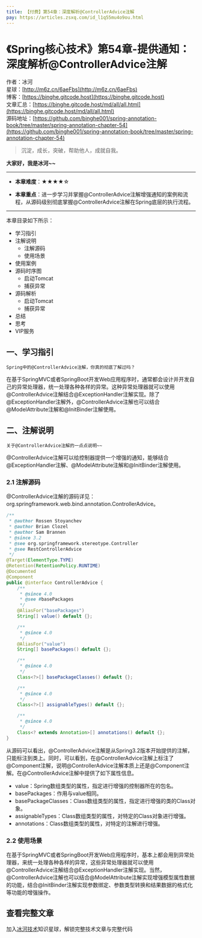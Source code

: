 ```yaml
---
title: 【付费】第54章：深度解析@ControllerAdvice注解
pay: https://articles.zsxq.com/id_l1q55mu4o9ou.html
---
```


# 《Spring核心技术》第54章-提供通知：深度解析@ControllerAdvice注解

作者：冰河
<br/>星球：[http://m6z.cn/6aeFbs](http://m6z.cn/6aeFbs)
<br/>博客：[https://binghe.gitcode.host](https://binghe.gitcode.host)
<br/>文章汇总：[https://binghe.gitcode.host/md/all/all.html](https://binghe.gitcode.host/md/all/all.html)
<br/>源码地址：[https://github.com/binghe001/spring-annotation-book/tree/master/spring-annotation-chapter-54](https://github.com/binghe001/spring-annotation-book/tree/master/spring-annotation-chapter-54)

> 沉淀，成长，突破，帮助他人，成就自我。

**大家好，我是冰河~~**

------

* **本章难度**：★★★★☆

* **本章重点**：进一步学习并掌握@ControllerAdvice注解增强通知的案例和流程，从源码级别彻底掌握@ControllerAdvice注解在Spring底层的执行流程。

------

本章目录如下所示：

* 学习指引
* 注解说明
  * 注解源码
  * 使用场景
* 使用案例
* 源码时序图
  * 启动Tomcat
  * 捕获异常
* 源码解析
  * 启动Tomcat
  * 捕获异常
* 总结
* 思考
* VIP服务

## 一、学习指引

`Spring中的@ControllerAdvice注解，你真的彻底了解过吗？`

在基于SpringMVC或者SpringBoot开发Web应用程序时，通常都会设计并开发自己的异常处理器，统一处理各种各样的异常。这种异常处理器就可以使用@ControllerAdvice注解结合@ExceptionHandler注解实现。除了@ExceptionHandler注解外，@ControllerAdvice注解也可以结合@ModelAttribute注解和@InitBinder注解使用。

## 二、注解说明

`关于@ControllerAdvice注解的一点点说明~~`

@ControllerAdvice注解可以给控制器提供一个增强的通知，能够结合@ExceptionHandler注解、@ModelAttribute注解和@InitBinder注解使用。

### 2.1 注解源码

@ControllerAdvice注解的源码详见：org.springframework.web.bind.annotation.ControllerAdvice。

```java
/**
 * @author Rossen Stoyanchev
 * @author Brian Clozel
 * @author Sam Brannen
 * @since 3.2
 * @see org.springframework.stereotype.Controller
 * @see RestControllerAdvice
 */
@Target(ElementType.TYPE)
@Retention(RetentionPolicy.RUNTIME)
@Documented
@Component
public @interface ControllerAdvice {
	/**
	 * @since 4.0
	 * @see #basePackages
	 */
	@AliasFor("basePackages")
	String[] value() default {};

	/**
	 * @since 4.0
	 */
	@AliasFor("value")
	String[] basePackages() default {};

	/**
	 * @since 4.0
	 */
	Class<?>[] basePackageClasses() default {};

	/**
	 * @since 4.0
	 */
	Class<?>[] assignableTypes() default {};

	/**
	 * @since 4.0
	 */
	Class<? extends Annotation>[] annotations() default {};
}
```

从源码可以看出，@ControllerAdvice注解是从Spring3.2版本开始提供的注解，只能标注到类上。同时，可以看到，在@ControllerAdvice注解上标注了@Component注解，说明@ControllerAdvice注解本质上还是@Component注解。在@ControllerAdvice注解中提供了如下属性信息。

* value：Spring数组类型的属性，指定进行增强的控制器所在的包名。
* basePackages：作用与value相同。
* basePackageClasses：Class数组类型的属性，指定进行增强的类的Class对象。
* assignableTypes：Class数组类型的属性，对特定的Class对象进行增强。
* annotations：Class数组类型的属性，对特定的注解进行增强。

### 2.2 使用场景

在基于SpringMVC或者SpringBoot开发Web应用程序时，基本上都会用到异常处理器，来统一处理各种各样的异常，这些异常处理器就可以使用@ControllerAdvice注解结合@ExceptionHandler注解实现。当然，@ControllerAdvice注解也可以结合@ModelAttribute注解实现增强模型属性数据的功能，结合@InitBinder注解实现参数绑定、参数类型转换和结果数据的格式化等功能的增强操作。

## 查看完整文章

加入[冰河技术](http://m6z.cn/6aeFbs)知识星球，解锁完整技术文章与完整代码